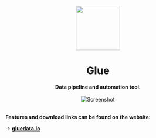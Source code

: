 <div align="center">
  <img src="https://glue-data-io.s3-us-west-2.amazonaws.com/icons/logo.svg" height="120">
  <h1>Glue</h1>
  <strong>Data pipeline and automation tool.</strong>
  <br><br/>
  <img src="https://glue-data-io.s3-us-west-2.amazonaws.com/images/app_image_original.png" alt="Screenshot">
  <br><br/>
</div>

**Features and download links can be found on the website:**

→ [**gluedata.io**](https://gluedata.io)

